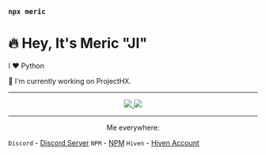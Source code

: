 ### `npx meric`

# 🔥 Hey, It's Meric "JI"

I ❤️ Python

🔭 I'm currently working on ProjectHX.

---
<p align="center">
<a href="https://discord.com/users/705665813994012695">
  <img src="https://lanyard-profile-readme.vercel.app/api/705665813994012695"/>
</a>
  
<img src="https://github-readme-stats.vercel.app/api/top-langs/?username=jiprettycool&layout=compact&text_color=fe9cd8&title_color=fe9cd8&bg_color=0d1117&count_private=true&include_all_commits=true&hide_border=true&langs_count=10"/>
</p>

---

<p align="center">
Me everywhere:
</p>

`Discord` - [Discord Server](https://discord.gg/ZQSHn9b)
`NPM` - [NPM](https://www.npmjs.com/~jiprettycool)
`Hiven` - [Hiven Account](https://app.hiven.io/@meric)

